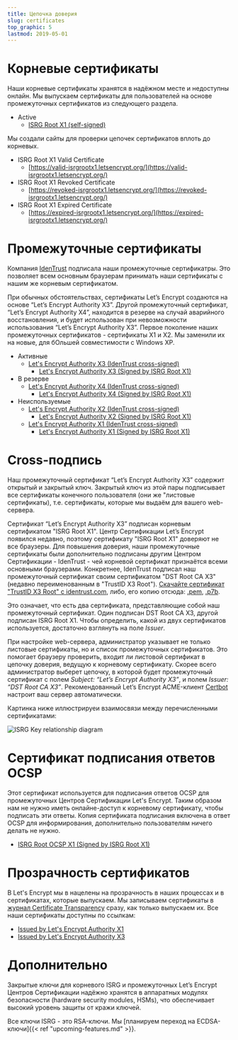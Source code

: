 ```yaml
---
title: Цепочка доверия
slug: certificates
top_graphic: 5
lastmod: 2019-05-01
---
```


# Корневые сертификаты

Наши корневые сертификаты хранятся в надёжном месте и недоступны онлайн. Мы выпускаем сертификаты для пользователей на основе промежуточных сертификатов из следующего раздела.

* Active
  * [ISRG Root X1 (self-signed)](/certs/isrgrootx1.pem.txt)

Мы создали сайты для проверки цепочек сертификатов вплоть до корневых.

* ISRG Root X1 Valid Certificate
  * [https://valid-isrgrootx1.letsencrypt.org/](https://valid-isrgrootx1.letsencrypt.org/)
* ISRG Root X1 Revoked Certificate
  * [https://revoked-isrgrootx1.letsencrypt.org/](https://revoked-isrgrootx1.letsencrypt.org/)
* ISRG Root X1 Expired Certificate
  * [https://expired-isrgrootx1.letsencrypt.org/](https://expired-isrgrootx1.letsencrypt.org/)

# Промежуточные сертификаты

Компания [IdenTrust](https://www.identrust.com/) подписала наши промежуточные сертификатры. Это позволяет всем основным браузерам принимать наши сертификаты с нашим же корневым сертификатом.

При обычных обстоятельствах, сертификаты Let’s Encrypt создаются на основе “Let’s Encrypt Authority X3”. Другой промежуточный сертификат, “Let’s Encrypt Authority X4”, находится в резерве на случай аварийного восстановления, и будет использован при невозможности использования “Let’s Encrypt Authority X3”. Первое поколение наших промежуточных сертификатов - сертификаты Х1 и Х2. Мы заменили их на новые, для бОльшей совместимости с Windows XP.

* Активные
  * [Let's Encrypt Authority X3 (IdenTrust cross-signed)](/certs/lets-encrypt-x3-cross-signed.pem.txt)
    * [Let's Encrypt Authority X3 (Signed by ISRG Root X1)](/certs/letsencryptauthorityx3.pem.txt)
* В резерве
  * [Let's Encrypt Authority X4 (IdenTrust cross-signed)](/certs/lets-encrypt-x4-cross-signed.pem.txt)
    * [Let's Encrypt Authority X4 (Signed by ISRG Root X1)](/certs/letsencryptauthorityx4.pem.txt)
* Неиспользуемые
  * [Let's Encrypt Authority X2 (IdenTrust cross-signed)](/certs/lets-encrypt-x2-cross-signed.pem.txt)
    * [Let's Encrypt Authority X2 (Signed by ISRG Root X1)](/certs/letsencryptauthorityx2.pem.txt)
  * [Let's Encrypt Authority X1 (IdenTrust cross-signed)](/certs/lets-encrypt-x1-cross-signed.pem.txt)
    * [Let's Encrypt Authority X1 (Signed by ISRG Root X1)](/certs/letsencryptauthorityx1.pem.txt)

# Cross-подпись

Наш промежуточный сертификат “Let’s Encrypt Authority X3” содержит открытый и закрытый ключ. Закрытый ключ из этой пары подписывает все сертификаты конечного пользователя (они же "листовые сертификаты), т.е. сертификаты, которые мы выдаём для вашего web-сервера.

Сертификат “Let’s Encrypt Authority X3” подписан корневым сертификатом "ISRG Root X1". Центр Сертификации Let’s Encrypt появился недавно, поэтому сертификату "ISRG Root X1" доверяют не все браузеры. Для повышения доверия, наши промежуточные сертификаты были дополнительно подписаны другим Центром Сертификации - IdenTrust - чей корневой сертификат признаётся всеми основными браузерами. Конкретнее, IdenTrust подписал наш промежуточный сертификат своим сертификатом "DST Root CA X3" (недавно переименованным в "TrustID X3 Root").  [Скачайте сертификат "TrustID X3 Root" с identrust.com](https://www.identrust.com/support/downloads), либо, его копию отсюда: [.pem](/certs/trustid-x3-root.pem.txt), [.p7b](/certs/trustid-x3-root.p7b).

Это означает, что есть два сертификата, представляющие собой наш промежуточный сертификат. Один подписан  DST Root CA X3, другой подписан ISRG
Root X1. Чтобы определить, какой из двух сертификатов используется, достаточно взглянуть на поле *Issuer*.

При настройке web-сервера, администратор указывает не только листовые сертификаты, но и список промежуточных сертификатов. Это помогает браузеру проверить, входит ли листовой сертификат в цепочку доверия, ведущую к корневому сертификату. Скорее всего администратор выберет цепочку, в которой будет промежуточный сертификат с полем *Subject: “Let’s Encrypt Authority X3”*, и полем *Issuer: “DST Root CA X3”*. Рекомендованный Let’s Encrypt ACME-клиент [Certbot](https://certbot.org) настроит ваш сервер автоматически.

Картинка ниже иллюстрируеи взаимосвязи между перечисленными сертификатами:

<img src="/certs/isrg-keys.png" alt="ISRG Key relationship diagram">

# Сертификат подписания ответов OCSP

Этот сертификат используется для подписания ответов OCSP для промежуточных Центров Сертификации Let's Encrypt. Таким образом нам не нужно иметь онлайне-доступ к корневому сертификату, чтобы подписать эти ответы. Копия сертификата подписания включена в ответ OCSP для информирования, дополнительно пользователям ничего делать не нужно.

* [ISRG Root OCSP X1 (Signed by ISRG Root X1)](/certs/isrg-root-ocsp-x1.pem.txt)

# Прозрачность сертификатов

В Let's Encrypt мы в нацелены на прозрачность в наших процессах и в сертификатах, которые выпускаем. Мы записываем сертификаты в [журнал Certificate Transparency](https://www.certificate-transparency.org/) сразу, как только выпускаем их. Все наши сертификаты доступны по ссылкам:

* [Issued by Let's Encrypt Authority X1](https://crt.sh/?Identity=%25&iCAID=7395)
* [Issued by Let's Encrypt Authority X3](https://crt.sh/?Identity=%25&iCAID=16418)

# Дополнительно

Закрытые ключи для корневого ISRG и промежуточных Let’s Encrypt Центров Сертификации надёжно хранятся в аппаратных модулях безопасности (hardware security modules, HSMs), что обеспечивает высокий уровень защиты от кражи ключей.

Все ключи ISRG - это RSA-ключи. Мы [планируем переход на ECDSA-ключи]{{< ref "upcoming-features.md" >}}.
